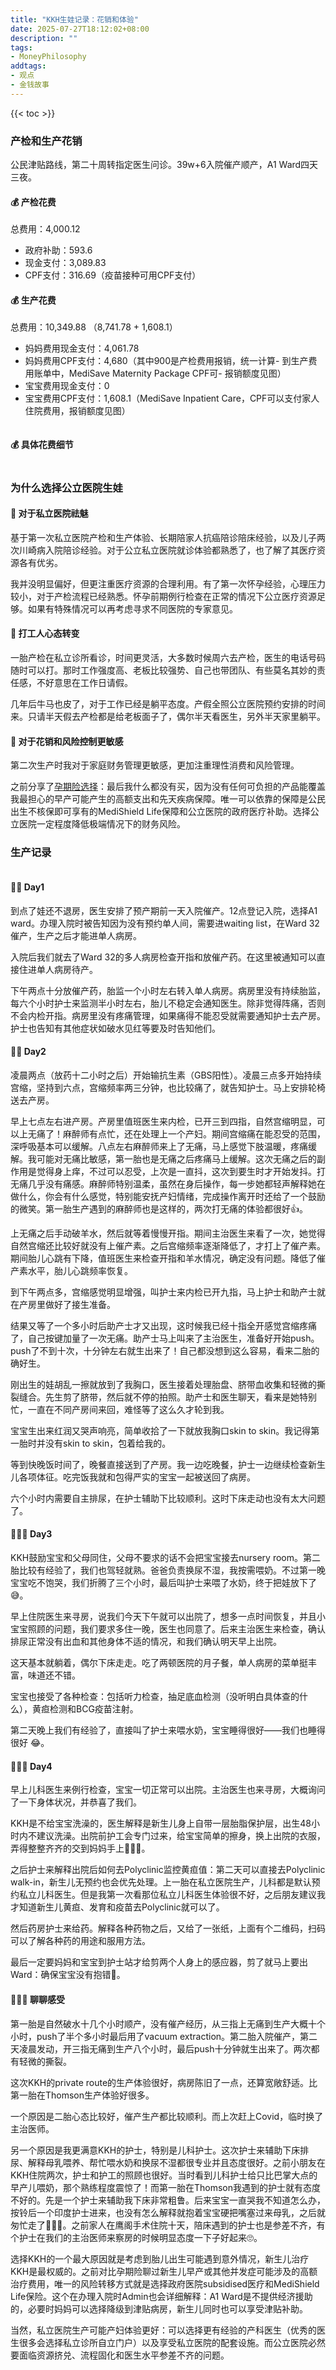 ```yaml
---
title: "KKH生娃记录：花销和体验"
date: 2025-07-27T18:12:02+08:00
description: ""
tags: 
- MoneyPhilosophy
addtags:
- 观点
- 金钱故事
---
```


{{< toc >}}

### 产检和生产花销

公民津贴路线，第二十周转指定医生问诊。39w+6入院催产顺产，A1 Ward四天三夜。

#### 💰 产检花费
总费用：4,000.12

- 政府补助：593.6
- 现金支付：3,089.83
- CPF支付：316.69（疫苗接种可用CPF支付）

#### 💰 生产花费
总费用：10,349.88 （8,741.78 + 1,608.1）

- 妈妈费用现金支付：4,061.78
- 妈妈费用CPF支付：4,680（其中900是产检费用报销，统一计算- 到生产费用账单中，MediSave Maternity Package CPF可- 报销额度见图）
- 宝宝费用现金支付：0
- 宝宝费用CPF支付：1,608.1（MediSave Inpatient Care，CPF可以支付家人住院费用，报销额度见图）

<div>
    <span class="image fit" style="max-width: 600px;"><img src="https://s3.ap-southeast-1.amazonaws.com/littlecheesecake.me/money.sense/birth-diary/medisave-maternity-package.png" alt="" /></span>
</div>

<div>
    <span class="image fit" style="max-width: 600px;"><img src="https://s3.ap-southeast-1.amazonaws.com/littlecheesecake.me/money.sense/birth-diary/inpatient-day-surgery-cpf.jpeg" alt="" /></span>
</div>

#### 💰 具体花费细节

<div>
    <span class="image fit" style="max-width: 800px;"><img src="https://s3.ap-southeast-1.amazonaws.com/littlecheesecake.me/money.sense/birth-diary/kkh-antenatl-delivery-total-cost.png" alt="" /></span>
</div>

### 为什么选择公立医院生娃

#### 🏥 对于私立医院祛魅

基于第一次私立医院产检和生产体验、长期陪家人抗癌陪诊陪床经验，以及儿子两次川崎病入院陪诊经验。对于公立私立医院就诊体验都熟悉了，也了解了其医疗资源各有优劣。

我并没明显偏好，但更注重医疗资源的合理利用。有了第一次怀孕经验，心理压力较小，对于产检流程已经熟悉。怀孕前期例行检查在正常的情况下公立医疗资源足够。如果有特殊情况可以再考虑寻求不同医院的专家意见。

#### 🏥 打工人心态转变

一胎产检在私立诊所看诊，时间更灵活，大多数时候周六去产检，医生的电话号码随时可以打。那时工作强度高、老板比较强势、自己也带团队、有些莫名其妙的责任感，不好意思在工作日请假。

几年后牛马也皮了，对于工作已经是躺平态度。产假全照公立医院预约安排的时间来。只请半天假去产检都是给老板面子了，偶尔半天看医生，另外半天家里躺平。

#### 🏥 对于花销和风险控制更敏感

第二次生产时我对于家庭财务管理更敏感，更加注重理性消费和风险管理。

之前分享了[孕期险选择](/cn/posts/singapore-maternity-insurance/)：最后我什么都没有买，因为没有任何可负担的产品能覆盖我最担心的早产可能产生的高额支出和先天疾病保障。唯一可以依靠的保障是公民出生不核保即可享有的MediShield Life保障和公立医院的政府医疗补助。选择公立医院一定程度降低极端情况下的财务风险。

### 生产记录

<div>
    <span class="image fit"><img src="https://s3.ap-southeast-1.amazonaws.com/littlecheesecake.me/money.sense/birth-diary/birth-diary-photos.png" alt=""/></span>
</div>

#### 🤰🏻 Day1

到点了娃还不退房，医生安排了预产期前一天入院催产。12点登记入院，选择A1 ward。办理入院时被告知因为没有预约单人间，需要进waiting list，在Ward 32催产，生产之后才能进单人病房。

入院后我们就去了Ward 32的多人病房检查开指和放催产药。在这里被通知可以直接住进单人病房待产。

下午两点十分放催产药，胎监一个小时左右转入单人病房。病房里没有持续胎监，每六个小时护士来监测半小时左右，胎儿不稳定会通知医生。除非觉得阵痛，否则不会内检开指。病房里没有疼痛管理，如果痛得不能忍受就需要通知护士去产房。护士也告知有其他症状如破水见红等要及时告知他们。

#### 🤰🏻 Day2

凌晨两点（放药十二小时之后）开始输抗生素（GBS阳性）。凌晨三点多开始持续宫缩，坚持到六点，宫缩频率两三分钟，也比较痛了，就告知护士。马上安排轮椅送去产房。

早上七点左右进产房。产房里值班医生来内检，已开三到四指，自然宫缩明显，可以上无痛了！麻醉师有点忙，还在处理上一个产妇。期间宫缩痛在能忍受的范围，深呼吸基本可以缓解。八点左右麻醉师来上了无痛，马上感觉下肢温暖，疼痛缓解。我可能对无痛比敏感，第一胎也是无痛之后疼痛马上缓解。这次无痛之后的副作用是觉得身上痒，不过可以忍受，上次是一直抖，这次到要生时才开始发抖。打无痛几乎没有痛感。麻醉师特别温柔，虽然在身后操作，每一步她都轻声解释她在做什么，你会有什么感觉，特别能安抚产妇情绪，完成操作离开时还给了一个鼓励的微笑。第一胎生产遇到的麻醉师也是这样的，两次打无痛的体验都很好👍。

上无痛之后手动破羊水，然后就等着慢慢开指。期间主治医生来看了一次，她觉得自然宫缩还比较好就没有上催产素。之后宫缩频率逐渐降低了，才打上了催产素。期间胎儿心跳有下降，值班医生来检查开指和羊水情况，确定没有问题。降低了催产素水平，胎儿心跳频率恢复。

到下午两点多，宫缩感觉明显增强，叫护士来内检已开九指，马上护士和助产士就在产房里做好了接生准备。

结果又等了一个多小时后助产士才又出现，这时候我已经十指全开感觉宫缩疼痛了，自己按键加量了一次无痛。助产士马上叫来了主治医生，准备好开始push。push了不到十次，十分钟左右就生出来了！自己都没想到这么容易，看来二胎的确好生。

刚出生的娃胡乱一擦就放到了我胸口，医生接着处理胎盘、脐带血收集和轻微的撕裂缝合。先生剪了脐带，然后就不停的拍照。助产士和医生聊天，看来是她特别忙，一直在不同产房间来回，难怪等了这么久才轮到我。

宝宝生出来红润又哭声响亮，简单收拾了一下就放我胸口skin to skin。我记得第一胎时并没有skin to skin，包着给我的。

等到快晚饭时间了，晚餐直接送到了产房。我一边吃晚餐，护士一边继续检查新生儿各项体征。吃完饭我就和包得严实的宝宝一起被送回了病房。

六个小时内需要自主排尿，在护士辅助下比较顺利。这时下床走动也没有太大问题了。

#### 👩🏻‍🍼 Day3

KKH鼓励宝宝和父母同住，父母不要求的话不会把宝宝接去nursery room。第二胎比较有经验了，我们也驾轻就熟。爸爸负责换尿不湿，我按需喂奶。不过第一晚宝宝吃不饱哭，我们折腾了三个小时，最后叫护士来喂了水奶，终于把娃放下了😅。

早上住院医生来寻房，说我们今天下午就可以出院了，想多一点时间恢复，并且小宝宝照顾的问题，我们要求多住一晚，医生也同意了。后来主治医生来检查，确认排尿正常没有出血和其他身体不适的情况，和我们确认明天早上出院。

这天基本就躺着，偶尔下床走走。吃了两顿医院的月子餐，单人病房的菜单挺丰富，味道还不错。

宝宝也接受了各种检查：包括听力检查，抽足底血检测（没听明白具体查的什么），黄疸检测和BCG疫苗注射。

第二天晚上我们有经验了，直接叫了护士来喂水奶，宝宝睡得很好——我们也睡得很好 😂。

#### 👩🏻‍🍼 Day4

早上儿科医生来例行检查，宝宝一切正常可以出院。主治医生也来寻房，大概询问了一下身体状况，并恭喜了我们。

KKH是不给宝宝洗澡的，医生解释是新生儿身上自带一层胎脂保护层，出生48小时内不建议洗澡。出院前护工会专门过来，给宝宝简单的擦身，换上出院的衣服，弄得整整齐齐的交到妈妈手上👩🏻‍🍼。

之后护士来解释出院后如何去Polyclinic监控黄疸值：第二天可以直接去Polyclinic walk-in，新生儿无预约也会优先处理。上一胎在私立医院生产，儿科都是默认预约私立儿科医生。但是我第一次看那位私立儿科医生体验很不好，之后朋友建议我才知道新生儿黄疸、发育和疫苗去Polyclinic就可以了。

然后药房护士来给药。解释各种药物之后，又给了一张纸，上面有个二维码，扫码可以了解各种药的用途和服用方法。

最后一定要妈妈和宝宝到护士站才给剪两个人身上的感应器，剪了就马上要出Ward：确保宝宝没有抱错🤭。

#### 👩🏻‍🍼 聊聊感受

第一胎是自然破水十几个小时顺产，没有催产经历，从三指上无痛到生产大概十个小时，push了半个多小时最后用了vacuum extraction。第二胎入院催产，第二天凌晨发动，开三指无痛到生产八个小时，最后push十分钟就生出来了。两次都有轻微的撕裂。

这次KKH的private route的生产体验很好，病房陈旧了一点，还算宽敞舒适。比第一胎在Thomson生产体验好很多。

一个原因是二胎心态比较好，催产生产都比较顺利。而上次赶上Covid，临时换了主治医师。

另一个原因是我更满意KKH的护士，特别是儿科护士。这次护士来辅助下床排尿、解释母乳喂养、帮忙喂水奶和换尿不湿都很专业并且态度很好。之前小朋友在KKH住院两次，护士和护工的照顾也很好。当时看到儿科护士给只比巴掌大点的早产儿喂奶，那个熟练程度震惊了！而第一胎在Thomson我遇到的护士就有态度不好的。先是一个护士来辅助我下床非常粗鲁。后来宝宝一直哭我不知道怎么办，按铃后一个印度护士进来，也没有怎么解释就抱着宝宝硬把嘴塞过来母乳，之后就匆忙走了🤷🏻‍♀️。之前家人在鹰阁手术住院十天，陪床遇到的护士也是参差不齐，有个护士在我们的主治医师来察房的时候明显态度一下子好起来🙄。

选择KKH的一个最大原因就是考虑到胎儿出生可能遇到意外情况，新生儿治疗KKH是最权威的。之前对比孕期险聊过新生儿早产或其他并发症可能涉及的高额治疗费用，唯一的风险转移方式就是选择政府医院subsidised医疗和MediShield Life保险。这个在办理入院时Admin也会详细解释：A1 Ward是不提供经济援助的，必要时妈妈可以选择降级到津贴病房，新生儿同时也可以享受津贴补助。

当然，私立医院生产可能产妇体验更好：可以选择更有经验的产科医生（优秀的医生很多会选择私立诊所自立门户）以及享受私立医院的配套设施。而公立医院必然要面临资源挤兑、流程固化和医生水平参差不齐的问题。

